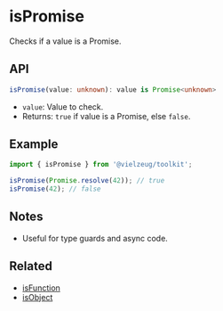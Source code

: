 # isPromise

Checks if a value is a Promise.

## API

```ts
isPromise(value: unknown): value is Promise<unknown>
```

- `value`: Value to check.
- Returns: `true` if value is a Promise, else `false`.

## Example

```ts
import { isPromise } from '@vielzeug/toolkit';

isPromise(Promise.resolve(42)); // true
isPromise(42); // false
```

## Notes

- Useful for type guards and async code.

## Related

- [isFunction](./isFunction.md)
- [isObject](./isObject.md)
